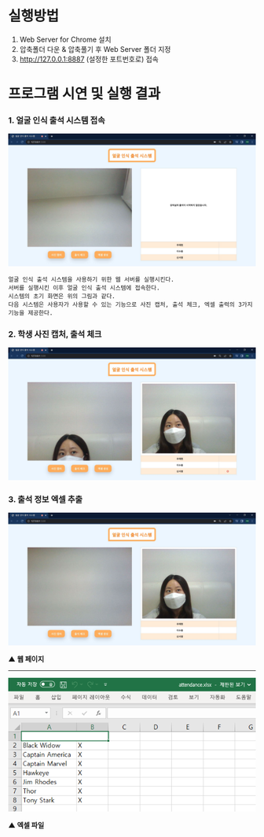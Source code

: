 # 실행방법
1. Web Server for Chrome 설치
2. 압축폴더 다운 & 압축풀기 후 Web Server 폴더 지정
3. http://127.0.0.1:8887 (설정한 포트번호로) 접속

# 프로그램 시연 및 실행 결과
### 1. 얼굴 인식 출석 시스템 접속 

<img src="https://raw.githubusercontent.com/wjh2335/2023-ComputerGraphics/main/img/%EC%96%BC%EA%B5%B4%EC%9D%B8%EC%8B%9D%EC%B6%9C%EC%84%9D%EC%8B%9C%EC%8A%A4%ED%85%9Cgui(1).jpg"></img>
<br>

```
얼굴 인식 출석 시스템을 사용하기 위한 웹 서버를 실행시킨다. 
서버를 실행시킨 이후 얼굴 인식 출석 시스템에 접속한다. 
시스템의 초기 화면은 위의 그림과 같다. 
다음 시스템은 사용자가 사용할 수 있는 기능으로 사진 캡처, 출석 체크, 엑셀 출력의 3가지 기능을 제공한다.
```

### 2. 학생 사진 캡처, 출석 체크

<img src="https://raw.githubusercontent.com/wjh2335/2023-ComputerGraphics/main/img/%EC%96%BC%EA%B5%B4%EC%9D%B8%EC%8B%9D%EC%B6%9C%EC%84%9D%EC%8B%9C%EC%8A%A4%ED%85%9Cgui(2).jpg"></img>
<br>

### 3. 출석 정보 엑셀 추출
<img src="https://raw.githubusercontent.com/wjh2335/2023-ComputerGraphics/main/img/%EC%96%BC%EA%B5%B4%EC%9D%B8%EC%8B%9D%EC%B6%9C%EC%84%9D%EC%8B%9C%EC%8A%A4%ED%85%9Cgui(3).jpg"></img>
<br>

**▲ 웹 페이지**

---

![25](/img/25.png)

**▲ 엑셀 파일**
